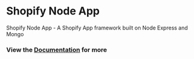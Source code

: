 # Shopify Node App

Shopify Node App - A Shopify App framework built on Node Express and Mongo

### View the [Documentation](https://elkfox.github.io/Shopify-Node-App/) for more
